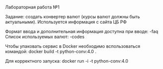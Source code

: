 Лабораторная работа №1


Задание: создать конвертер валют (курсы валют должны быть актуальными). Используется информация с сайта ЦБ РФ 

Формат ввода и дополнительная информация доступна при вводе:   -faq
Список используемых валют:   -codes


Чтобы упаковать сервис в Docker необходимо вспользоваться командой: docker build -t python-conv:4.0 .

Для корректного запуска: docker run -i -t python-conv:4.0
